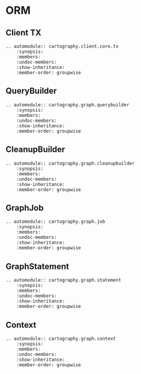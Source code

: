 # ORM

## Client TX

```{eval-rst}
.. automodule:: cartography.client.core.tx
    :synopsis:
    :members:
    :undoc-members:
    :show-inheritance:
    :member-order: groupwise
```

## QueryBuilder

```{eval-rst}
.. automodule:: cartography.graph.querybuilder
    :synopsis:
    :members:
    :undoc-members:
    :show-inheritance:
    :member-order: groupwise
```

## CleanupBuilder

```{eval-rst}
.. automodule:: cartography.graph.cleanupbuilder
    :synopsis:
    :members:
    :undoc-members:
    :show-inheritance:
    :member-order: groupwise
```

## GraphJob

```{eval-rst}
.. automodule:: cartography.graph.job
    :synopsis:
    :members:
    :undoc-members:
    :show-inheritance:
    :member-order: groupwise
```

## GraphStatement

```{eval-rst}
.. automodule:: cartography.graph.statement
    :synopsis:
    :members:
    :undoc-members:
    :show-inheritance:
    :member-order: groupwise
```

## Context

```{eval-rst}
.. automodule:: cartography.graph.context
    :synopsis:
    :members:
    :undoc-members:
    :show-inheritance:
    :member-order: groupwise
```
